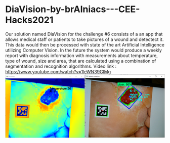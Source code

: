 # DiaVision-by-brAIniacs---CEE-Hacks2021
Our solution named DiaVision for the challenge #6 consists of a an app that allows medical staff or patients to take pictures of a wound and detectect it. This data would then be processed with state of the art Artificial Intelligence utilizing Computer Vision. In the future the system would produce a weekly report with diagnosis information with measurements about temperature, type of wound, size and area, that are calculated using a combination of segmentation and recognition algorithms.
Video link : https://www.youtube.com/watch?v=1leWN39GlMg
![alt text](https://github.com/davidmartinez13/DiaVision-by-brAIniacs---CEE-Hacks2021/blob/main/detectionSampleImg.png)
